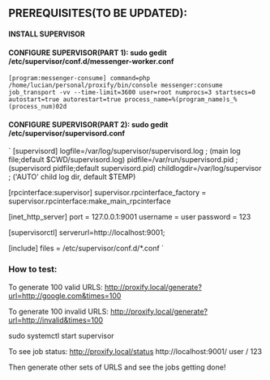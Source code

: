 ## PREREQUISITES(TO BE UPDATED):

#### INSTALL SUPERVISOR
#### CONFIGURE SUPERVISOR(PART 1): sudo gedit /etc/supervisor/conf.d/messenger-worker.conf
`
[program:messenger-consume]
command=php /home/lucian/personal/proxify/bin/console messenger:consume job_transport -vv --time-limit=3600
user=root
numprocs=3
startsecs=0
autostart=true
autorestart=true
process_name=%(program_name)s_%(process_num)02d
`

#### CONFIGURE SUPERVISOR(PART 2): sudo gedit /etc/supervisor/supervisord.conf
`
[supervisord]
logfile=/var/log/supervisor/supervisord.log ; (main log file;default $CWD/supervisord.log)
pidfile=/var/run/supervisord.pid ; (supervisord pidfile;default supervisord.pid)
childlogdir=/var/log/supervisor            ; ('AUTO' child log dir, default $TEMP)

[rpcinterface:supervisor]
supervisor.rpcinterface_factory = supervisor.rpcinterface:make_main_rpcinterface

[inet_http_server]
port = 127.0.0.1:9001
username = user
password = 123

[supervisorctl]
serverurl=http://localhost:9001;

[include]
files = /etc/supervisor/conf.d/*.conf
`


### How to test:
To generate 100 valid URLS:
    http://proxify.local/generate?url=http://google.com&times=100
 
To generate 100 invalid URLS:
    http://proxify.local/generate?url=http://invalid&times=100

sudo systemctl start supervisor

To see job status: 
    http://proxify.local/status
    http://localhost:9001/
    user / 123
    
Then generate other sets of URLS and see the jobs getting done!
